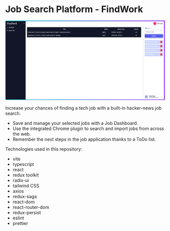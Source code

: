 # Job Search Platform - FindWork


![main screenshot](public/main_screenshot.png)

Increase your chances of finding a tech job with a built-in hacker-news job search.
- Save and manage your selected jobs with a Job Dashboard.
- Use the integrated Chrome plugin to search and import jobs from across the web.
- Remember the next steps in the job application thanks to a ToDo list.

Technologies used in this repository:
- vite
- typescript
- react
- redux toolkit
- radix-ui
- tailwind CSS
- axios
- redux-saga
- react-dom
- react-router-dom
- redux-persist
- eslint
- prettier
